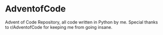 # AdventofCode

Advent of Code Repository, all code written in Python by me. Special thanks to r/AdventofCode for keeping me from going insane.
